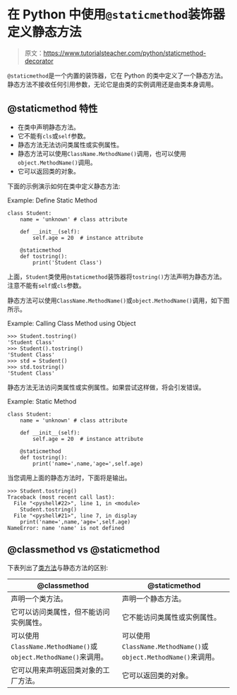 # 在 Python 中使用`@staticmethod`装饰器定义静态方法

> 原文：<https://www.tutorialsteacher.com/python/staticmethod-decorator>

`@staticmethod`是一个内置的装饰器，它在 Python 的类中定义了一个静态方法。 静态方法不接收任何引用参数，无论它是由类的实例调用还是由类本身调用。

## @staticmethod 特性

*   在类中声明静态方法。
*   它不能有`cls`或`self`参数。
*   静态方法无法访问类属性或实例属性。
*   静态方法可以使用`ClassName.MethodName()`调用，也可以使用`object.MethodName()`调用。
*   它可以返回类的对象。

下面的示例演示如何在类中定义静态方法:

Example: Define Static Method 

```
class Student:
    name = 'unknown' # class attribute

    def __init__(self):
        self.age = 20  # instance attribute

    @staticmethod
    def tostring():
        print('Student Class') 
```

上面，`Student`类使用`@staticmethod`装饰器将`tostring()`方法声明为静态方法。 注意不能有`self`或`cls`参数。

静态方法可以使用`ClassName.MethodName()`或`object.MethodName()`调用，如下图所示。

Example: Calling Class Method using Object 

```
>>> Student.tostring()
'Student Class'
>>> Student().tostring() 
'Student Class'
>>> std = Student()
>>> std.tostring()
'Student Class' 
```

静态方法无法访问类属性或实例属性。如果尝试这样做，将会引发错误。

Example: Static Method 

```
class Student:
    name = 'unknown' # class attribute

    def __init__(self):
        self.age = 20  # instance attribute

    @staticmethod
    def tostring():
        print('name=',name,'age=',self.age) 
```

当您调用上面的静态方法时，下面将是输出。

```
>>> Student.tostring()
Traceback (most recent call last):
  File "<pyshell#22>", line 1, in <module>
    Student.tostring()
  File "<pyshell#21>", line 7, in display
    print('name=',name,'age=',self.age)
NameError: name 'name' is not defined 
```

## @classmethod vs @staticmethod

下表列出了[类方法](/python/classmethod-decorator)与静态方法的区别:

| @classmethod | @staticmethod |
| --- | --- |
| 声明一个类方法。 | 声明一个静态方法。 |
| 它可以访问类属性，但不能访问实例属性。 | 它不能访问类属性或实例属性。 |
| 可以使用`ClassName.MethodName()`或`object.MethodName()`来调用。 | 可以使用`ClassName.MethodName()`或`object.MethodName()`来调用。 |
| 它可以用来声明返回类对象的工厂方法。 | 它可以返回类的对象。 |***